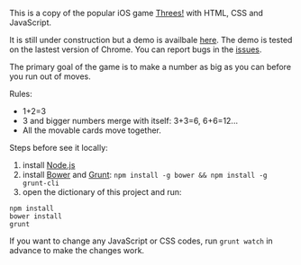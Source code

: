 This is a copy of the popular iOS game [Threes!](https://itunes.apple.com/us/app/threes!/id779157948?mt=8&ign-mpt=uo%3D2) with HTML, CSS and JavaScript.

It is still under construction but a demo is availbale [here](http://mondaychen.github.io/threes/#playing). The demo is tested on the lastest version of Chrome. You can report bugs in the [issues](https://github.com/mondaychen/threes/issues).

The primary goal of the game is to make a number as big as you can before you run out of moves.

Rules:

* 1+2=3
* 3 and bigger numbers merge with itself: 3+3=6, 6+6=12...
* All the movable cards move together.

Steps before see it locally:

1. install [Node.js](http://nodejs.org/)
2. install [Bower](http://bower.io/) and [Grunt](http://gruntjs.com/): `npm install -g bower && npm install -g grunt-cli`
3. open the dictionary of this project and run:

```
npm install
bower install
grunt
```

If you want to change any JavaScript or CSS codes, run `grunt watch` in advance to make the changes work.